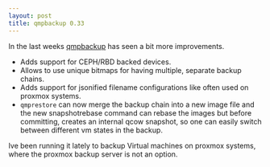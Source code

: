 ```yaml
---
layout: post
title: qmpbackup 0.33
---
```


In the last weeks [qmpbackup](https://github.com/abbbi/qmpbackup) has seen a
bit more improvements.

 * Adds support for CEPH/RBD backed devices.
 * Allows to use unique bitmaps for having multiple, separate backup chains.
 * Adds support for jsonified filename configurations like often used on
   proxmox systems.
 * `qmprestore` can now merge the backup chain into a new image file and the
   new snapshotrebase command can rebase the images but before committing,
   creates an internal qcow snapshot, so one can easily switch between
   different vm states in the backup.

Ive been running it lately to backup Virtual machines on proxmox systems, where
the proxmox backup server is not an option.
